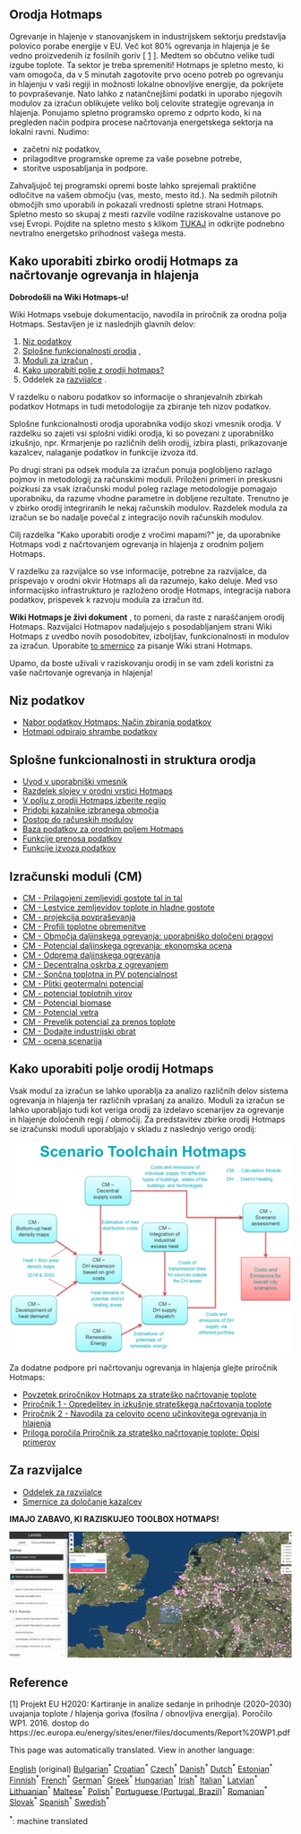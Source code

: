 <h2> Orodja Hotmaps </h2><p> Ogrevanje in hlajenje v stanovanjskem in industrijskem sektorju predstavlja polovico porabe energije v EU. Več kot 80% ogrevanja in hlajenja je še vedno proizvedenih iz fosilnih goriv [ <a href="#References">1</a> ]. Medtem so občutno velike tudi izgube toplote. Ta sektor je treba spremeniti! Hotmaps je spletno mesto, ki vam omogoča, da v 5 minutah zagotovite prvo oceno potreb po ogrevanju in hlajenju v vaši regiji in možnosti lokalne obnovljive energije, da pokrijete to povpraševanje. Nato lahko z natančnejšimi podatki in uporabo njegovih modulov za izračun oblikujete veliko bolj celovite strategije ogrevanja in hlajenja. Ponujamo spletno programsko opremo z odprto kodo, ki na pregleden način podpira procese načrtovanja energetskega sektorja na lokalni ravni. Nudimo: </p><ul><li> začetni niz podatkov, </li><li> prilagoditve programske opreme za vaše posebne potrebe, </li><li> storitve usposabljanja in podpore. </li></ul><p> Zahvaljujoč tej programski opremi boste lahko sprejemali praktične odločitve na vašem območju (vas, mesto, mesto itd.). Na sedmih pilotnih območjih smo uporabili in pokazali vrednosti spletne strani Hotmaps. Spletno mesto so skupaj z mesti razvile vodilne raziskovalne ustanove po vsej Evropi. Pojdite na spletno mesto s klikom <a href="https://www.hotmaps.hevs.ch/map">TUKAJ</a> in odkrijte podnebno nevtralno energetsko prihodnost vašega mesta. </p><h2> Kako uporabiti zbirko orodij Hotmaps za načrtovanje ogrevanja in hlajenja </h2><p> <strong>Dobrodošli na Wiki Hotmaps-u!</strong> </p><p> Wiki Hotmaps vsebuje dokumentacijo, navodila in priročnik za orodna polja Hotmaps. Sestavljen je iz naslednjih glavnih delov: </p><ol><li> <a href="#Data-sets">Niz podatkov</a> </li><li> <a href="#General-tool-functionalities-and-structure">Splošne funkcionalnosti orodja</a> , </li><li> <a href="#Calculation-modules-cm">Moduli za izračun</a> , </li><li> <a href="#How-to-apply-Hotmaps-toolbox">Kako uporabiti polje z orodji hotmaps?</a> </li><li> Oddelek za <a href="#For-developers">razvijalce</a> . </li></ol><p> V razdelku o naboru podatkov so informacije o shranjevalnih zbirkah podatkov Hotmaps in tudi metodologije za zbiranje teh nizov podatkov. </p><p> Splošne funkcionalnosti orodja uporabnika vodijo skozi vmesnik orodja. V razdelku so zajeti vsi splošni vidiki orodja, ki so povezani z uporabniško izkušnjo, npr. Krmarjenje po različnih delih orodij, izbira plasti, prikazovanje kazalcev, nalaganje podatkov in funkcije izvoza itd. </p><p> Po drugi strani pa odsek modula za izračun ponuja poglobljeno razlago pojmov in metodologij za računskimi moduli. Priloženi primeri in preskusni poizkusi za vsak izračunski modul poleg razlage metodologije pomagajo uporabniku, da razume vhodne parametre in dobljene rezultate. Trenutno je v zbirko orodij integriranih le nekaj računskih modulov. Razdelek modula za izračun se bo nadalje povečal z integracijo novih računskih modulov. </p><p> Cilj razdelka &quot;Kako uporabiti orodje z vročimi mapami?&quot; je, da uporabnike Hotmaps vodi z načrtovanjem ogrevanja in hlajenja z orodnim poljem Hotmaps. </p><p> V razdelku za razvijalce so vse informacije, potrebne za razvijalce, da prispevajo v orodni okvir Hotmaps ali da razumejo, kako deluje. Med vso informacijsko infrastrukturo je razloženo orodje Hotmaps, integracija nabora podatkov, prispevek k razvoju modula za izračun itd. </p><p> <strong>Wiki Hotmaps je živi dokument</strong> , to pomeni, da raste z naraščanjem orodij Hotmaps. Razvijalci Hotmapov nadaljujejo s posodabljanjem strani Wiki Hotmaps z uvedbo novih posodobitev, izboljšav, funkcionalnosti in modulov za izračun. Uporabite <a href="https://github.com/HotMaps/hotmaps_wiki/wiki/Guidelines-for-writing-a-Hotmaps-Wiki-page">to smernico</a> za pisanje Wiki strani Hotmaps. </p><p> Upamo, da boste uživali v raziskovanju orodij in se vam zdeli koristni za vaše načrtovanje ogrevanja in hlajenja! </p><h2> Niz podatkov </h2><ul><li> <a href="Hotmaps-data-set-method-of-data-collection">Nabor podatkov Hotmaps: Način zbiranja podatkov</a> </li><li> <a href="Hotmaps-open-data-repositories">Hotmapi odpirajo shrambe podatkov</a> </li></ul><h2> Splošne funkcionalnosti in struktura orodja </h2><ul><li> <a href="Introduction-to-user-interface">Uvod v uporabniški vmesnik</a> </li><li> <a href="Layers-section-in-the-Hotmaps-toolbox">Razdelek slojev v orodni vrstici Hotmaps</a> </li><li> <a href="Select-a-region-in-the-Hotmaps-toolbox">V polju z orodji Hotmaps izberite regijo</a> </li><li> <a href="Retrieve-indicators-of-a-selected-area">Pridobi kazalnike izbranega območja</a> </li><li> <a href="Access-to-calculation-modules">Dostop do računskih modulov</a> </li><li> <a href="Database-behind-the-Hotmaps-toolbox">Baza podatkov za orodnim poljem Hotmaps</a> </li><li> <a href="Data-upload-functionalities">Funkcije prenosa podatkov</a> </li><li> <a href="Data-export-functionalities">Funkcije izvoza podatkov</a> </li></ul><h2> Izračunski moduli (CM) </h2><ul><li> <a href="CM-Customized-heat-and-floor-area-density-maps">CM - Prilagojeni zemljevidi gostote tal in tal</a> </li><li> <a href="CM-Scale-heat-and-cool-density-maps">CM - Lestvice zemljevidov toplote in hladne gostote</a> </li><li> <a href="CM-Demand-projection">CM - projekcija povpraševanja</a> </li><li> <a href="CM-Heat-load-profiles">CM - Profili toplotne obremenitve</a> </li><li> <a href="CM-District-heating-potential-areas-user-defined-thresholds">CM - Območja daljinskega ogrevanja: uporabniško določeni pragovi</a> </li><li> <a href="CM-District-heating-potential-economic-assessment">CM - Potencial daljinskega ogrevanja: ekonomska ocena</a> </li><li> <a href="CM-District-heating-supply-dispatch">CM - Odprema daljinskega ogrevanja</a> </li><li> <a href="CM-Decentral-heating-supply">CM - Decentralna oskrba z ogrevanjem</a> </li><li> <a href="CM-Solar-thermal-and-PV-potential">CM - Sončna toplotna in PV potencialnost</a> </li><li> <a href="CM-Shallow-geothermal-potential">CM - Plitki geotermalni potencial</a> </li><li> <a href="CM-Heat-source-potential">CM - potencial toplotnih virov</a> </li><li> <a href="CM-Biomass-potential">CM - Potencial biomase</a> </li><li> <a href="CM-Wind-potential">CM - Potencial vetra</a> </li><li> <a href="CM-Excess-heat-transport-potential">CM - Prevelik potencial za prenos toplote</a> </li><li> <a href="CM-add-industry-plant">CM - Dodajte industrijski obrat</a> </li><li> <a href="CM-Scenario-assessment">CM - ocena scenarija</a> </li></ul><h2> Kako uporabiti polje orodij Hotmaps </h2><p> Vsak modul za izračun se lahko uporablja za analizo različnih delov sistema ogrevanja in hlajenja ter različnih vprašanj za analizo. Moduli za izračun se lahko uporabljajo tudi kot veriga orodij za izdelavo scenarijev za ogrevanje in hlajenje določenih regij / območij. Za predstavitev zbirke orodij Hotmaps se izračunski moduli uporabljajo v skladu z naslednjo verigo orodij: </p><p><img alt="" src="https://github.com/HotMaps/hotmaps_wiki/blob/master/Images/Hotmaps_toolchain_2019-05-09.png"/></p><p> Za dodatne podpore pri načrtovanju ogrevanja in hlajenja glejte priročnik Hotmaps: </p><ul><li> <a href="https://www.hotmaps-project.eu/wp-content/uploads/2019/04/Summary-Hotmaps-Handbook.pdf">Povzetek priročnikov Hotmaps za strateško načrtovanje toplote</a> </li><li> <a href="https://vbn.aau.dk/da/publications/definition-amp-experiences-of-strategic-heat-planning">Priročnik 1 - Opredelitev in izkušnje strateškega načrtovanja toplote</a> </li><li> <a href="https://vbn.aau.dk/da/publications/guidance-for-the-comprehensive-assessment-of-efficient-heating-an">Priročnik 2 - Navodila za celovito oceno učinkovitega ogrevanja in hlajenja</a> </li><li> <a href="https://vbn.aau.dk/da/publications/appendix-report-to-the-hotmaps-handbook-for-strategic-heat-planni">Priloga poročila Priročnik za strateško načrtovanje toplote: Opisi primerov</a> </li></ul><h2> Za razvijalce </h2><ul><li> <a href="Developers">Oddelek za razvijalce</a> </li><li> <a href="Guidelines-for-defining-indicators">Smernice za določanje kazalcev</a> </li></ul><p> <strong>IMAJO ZABAVO, KI RAZISKUJEO TOOLBOX HOTMAPS!</strong> </p><p><img alt="" src="https://github.com/HotMaps/hotmaps_wiki/blob/master/Images/Hotmaps_test.JPG"/></p><h2> Reference </h2><p> [1] Projekt EU H2020: Kartiranje in analize sedanje in prihodnje (2020–2030) uvajanja toplote / hlajenja goriva (fosilna / obnovljiva energija). Poročilo WP1. 2016. dostop do https://ec.europa.eu/energy/sites/ener/files/documents/Report%20WP1.pdf </p>

This page was automatically translated. View in another language:

[English](en-Home) (original) [Bulgarian](bg-Home)<sup>\*</sup> [Croatian](hr-Home)<sup>\*</sup> [Czech](cs-Home)<sup>\*</sup> [Danish](da-Home)<sup>\*</sup> [Dutch](nl-Home)<sup>\*</sup> [Estonian](et-Home)<sup>\*</sup> [Finnish](fi-Home)<sup>\*</sup> [French](fr-Home)<sup>\*</sup> [German](de-Home)<sup>\*</sup> [Greek](el-Home)<sup>\*</sup> [Hungarian](hu-Home)<sup>\*</sup> [Irish](ga-Home)<sup>\*</sup> [Italian](it-Home)<sup>\*</sup> [Latvian](lv-Home)<sup>\*</sup> [Lithuanian](lt-Home)<sup>\*</sup> [Maltese](mt-Home)<sup>\*</sup> [Polish](pl-Home)<sup>\*</sup> [Portuguese (Portugal, Brazil)](pt-Home)<sup>\*</sup> [Romanian](ro-Home)<sup>\*</sup> [Slovak](sk-Home)<sup>\*</sup>  [Spanish](es-Home)<sup>\*</sup> [Swedish](sv-Home)<sup>\*</sup> 

<sup>\*</sup>: machine translated
